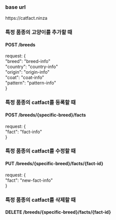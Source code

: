 <!-- TODO -->

<h3>base url</h3>
https://catfact.ninza

<h3>특정 품종의 고양이를 추가할 때</h3>
<h4>POST /breeds</h4>
request: {<br>
    "breed": "breed-info"<br>
    "country": "country-info"<br>
    "origin": "origin-info"<br>
    "coat": "coat-info"<br>
    "pattern": "pattern-info"<br>
}
<br>

<h3>특정 품종의 catfact를 등록할 때</h3>
<h4>POST /breeds/{specific-breed}/facts</h4>
request: {<br>
    "fact": "fact-info"<br>
}
<br>
<h3>특정 품종의 catfact를 수정할 때</h3>
<h4>PUT /breeds/{specific-breed}/facts/{fact-id}</h4>
request: {<br>
    "fact": "new-fact-info"<br>
}
<br>
<h3>특정 품종의 catfact를 삭제할 때</h3>
<h4>DELETE /breeds/{specific-breed}/facts/{fact-id}</h4>
